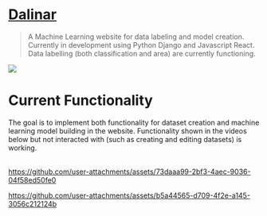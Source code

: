 <h1><a href="http://dalinar-041d6630f0a7.herokuapp.com/" target="_blank">Dalinar</a></a></h1>

> A Machine Learning website for data labeling and model creation. Currently in development using Python Django and Javascript React. Data labelling (both classification and area) are currently functioning.

<div align="left">
  
  <img src="https://github.com/user-attachments/assets/f7ecc60e-f286-4398-8f65-fcb7f0f369d1" />

</div>

<h1>Current Functionality</h1>
The goal is to implement both functionality for dataset creation and machine learning model building in the website. Functionality shown in the videos below but not interacted with (such as creating and editing datasets) is working.
<br><br>

https://github.com/user-attachments/assets/73daaa99-2bf3-4aec-9036-04f58ed50fe0

https://github.com/user-attachments/assets/b5a44565-d709-4f2e-a145-3056c212124b

